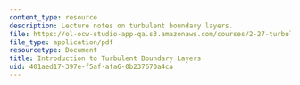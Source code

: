```yaml
---
content_type: resource
description: Lecture notes on turbulent boundary layers.
file: https://ol-ocw-studio-app-qa.s3.amazonaws.com/courses/2-27-turbulent-flow-and-transport-spring-2002/401aed17397ef5afafa60b237670a4ca_Boundary_layers.pdf
file_type: application/pdf
resourcetype: Document
title: Introduction to Turbulent Boundary Layers
uid: 401aed17-397e-f5af-afa6-0b237670a4ca
---
```

